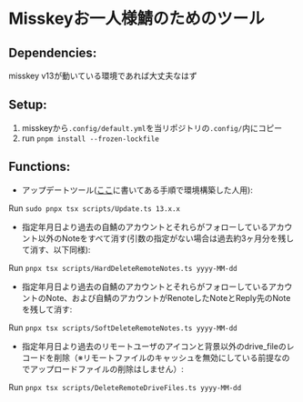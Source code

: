 # Misskeyお一人様鯖のためのツール

## Dependencies:

misskey v13が動いている環境であれば大丈夫なはず

## Setup:

1. misskeyから`.config/default.yml`を当リポジトリの`.config/`内にコピー
2. run `pnpm install --frozen-lockfile`

## Functions:

- アップデートツール([ここ](https://misskey-hub.net/docs/install/ubuntu-manual.html)に書いてある手順で環境構築した人用):

Run `sudo pnpx tsx scripts/Update.ts 13.x.x`

- 指定年月日より過去の自鯖のアカウントとそれらがフォローしているアカウント以外のNoteをすべて消す(引数の指定がない場合は過去約3ヶ月分を残して消す、以下同様):

Run `pnpx tsx scripts/HardDeleteRemoteNotes.ts yyyy-MM-dd`

- 指定年月日より過去の自鯖のアカウントとそれらがフォローしているアカウントのNote、および自鯖のアカウントがRenoteしたNoteとReply先のNoteを残して消す:

Run `pnpx tsx scripts/SoftDeleteRemoteNotes.ts yyyy-MM-dd`

- 指定年月日より過去のリモートユーザのアイコンと背景以外のdrive_fileのレコードを削除（※リモートファイルのキャッシュを無効にしている前提なのでアップロードファイルの削除はしません）:

Run `pnpx tsx scripts/DeleteRemoteDriveFiles.ts yyyy-MM-dd`
